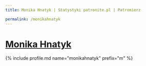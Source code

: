 ```yaml
---
title: Monika Hnatyk | Statystyki patronite.pl | Patromierz

permalink: /monikahnatyk
---
```


# [Monika Hnatyk](https://patronite.pl/monikahnatyk)

{% include profile.md name="monikahnatyk" prefix="m" %}
